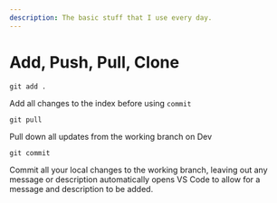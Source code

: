 ```yaml
---
description: The basic stuff that I use every day.
---
```


# Add, Push, Pull, Clone

```text
git add .
```

Add all changes to the index before using `commit`

```text
git pull
```

Pull down all updates from the working branch on Dev

```text
git commit
```

Commit all your local changes to the working branch, leaving out any message or description automatically opens VS Code to allow for a message and description to be added.

